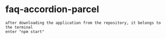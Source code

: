 # faq-accordion-parcel
```
after downloading the application from the repository, it belongs to the terminal
enter "npm start"
```
